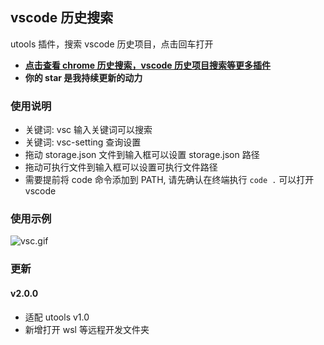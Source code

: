 ## vscode 历史搜索

utools 插件，搜索 vscode 历史项目，点击回车打开

- [**点击查看 chrome 历史搜索，vscode 历史项目搜索等更多插件**](https://github.com/mohuishou/utools)
- **你的 star 是我持续更新的动力**

### 使用说明

- 关键词: vsc 输入关键词可以搜索
- 关键词: vsc-setting 查询设置
- 拖动 storage.json 文件到输入框可以设置 storage.json 路径
- 拖动可执行文件到输入框可以设置可执行文件路径
- 需要提前将 code 命令添加到 PATH, 请先确认在终端执行 `code .` 可以打开 vscode

### 使用示例

![vsc.gif](https://i.loli.net/2019/12/03/35QbFJU67LoH1kP.gif)

### 更新

#### v2.0.0

- 适配 utools v1.0
- 新增打开 wsl 等远程开发文件夹
